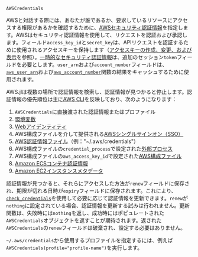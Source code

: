 ```
AWSCredentials
```

AWSと対話する際には、あなたが誰であるか、要求しているリソースにアクセスする権限があるかを確認するために、[AWSセキュリティ認証情報](http://docs.aws.amazon.com/general/latest/gr/aws-security-credentials.html)を指定します。AWSはセキュリティ認証情報を使用して、リクエストを認証および承認します。フィールド`access_key_id`と`secret_key`は、APIリクエストを認証するために使用されるアクセスキーを保持します（[アクセスキーの作成、変更、および表示](http://docs.aws.amazon.com/IAM/latest/UserGuide/id_credentials_access-keys.html#Using_CreateAccessKey)を参照）。[一時的なセキュリティ認証情報](http://docs.aws.amazon.com/IAM/latest/UserGuide/id_credentials_temp.html)は、追加のセッション`token`フィールドを必要とします。`user_arn`および`account_number`フィールドは、[`aws_user_arn`](@ref)および[`aws_account_number`](@ref)関数の結果をキャッシュするために使用されます。

AWS.jlは複数の場所で認証情報を検索し、認証情報が見つかると停止します。認証情報の優先順位は主に[AWS CLI](https://docs.aws.amazon.com/cli/latest/userguide/cli-chap-authentication.html#cli-chap-authentication-precedence)を反映しており、次のようになります：

1. `AWSCredentials`に直接渡された認証情報またはプロファイル
2. [環境変数](https://docs.aws.amazon.com/cli/latest/userguide/cli-configure-envvars.html)
3. [Webアイデンティティ](https://docs.aws.amazon.com/cli/latest/userguide/cli-configure-role.html#cli-configure-role-oidc)
4. AWS構成ファイルを介して提供される[AWSシングルサインオン（SSO）](http://docs.aws.amazon.com/cli/latest/userguide/cli-configure-sso.html)
5. [AWS認証情報ファイル](https://docs.aws.amazon.com/cli/latest/userguide/cli-configure-files.html)（例："~/.aws/credentials"）
6. AWS構成ファイルの`credential_process`で設定された[外部プロセス](https://docs.aws.amazon.com/cli/latest/userguide/cli-configure-sourcing-external.html)
7. AWS構成ファイルの`aws_access_key_id`で設定された[AWS構成ファイル](http://docs.aws.amazon.com/cli/latest/userguide/cli-config-files.html)
8. [Amazon ECSコンテナ認証情報](https://docs.aws.amazon.com/AmazonECS/latest/developerguide/task-iam-roles.html)
9. [Amazon EC2インスタンスメタデータ](https://docs.aws.amazon.com/AWSEC2/latest/UserGuide/iam-roles-for-amazon-ec2.html)

認証情報が見つかると、それらにアクセスした方法が`renew`フィールドに保存され、期限が切れる日時が`expiry`フィールドに保存されます。これにより、[`check_credentials`](@ref)を使用して必要に応じて認証情報を更新できます。`renew`が`nothing`に設定されている場合、認証情報を更新する試みは行われません。更新関数は、失敗時には`nothing`を返し、成功時にはポピュレートされた`AWSCredentials`オブジェクトを返すことが期待されます。返された`AWSCredentials`の`renew`フィールドは破棄され、設定する必要はありません。

`~/.aws/credentials`から使用するプロファイルを指定するには、例えば`AWSCredentials(profile="profile-name")`を実行します。
